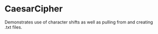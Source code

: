 # CaesarCipher
Demonstrates use of character shifts as well as pulling from and creating .txt files.
